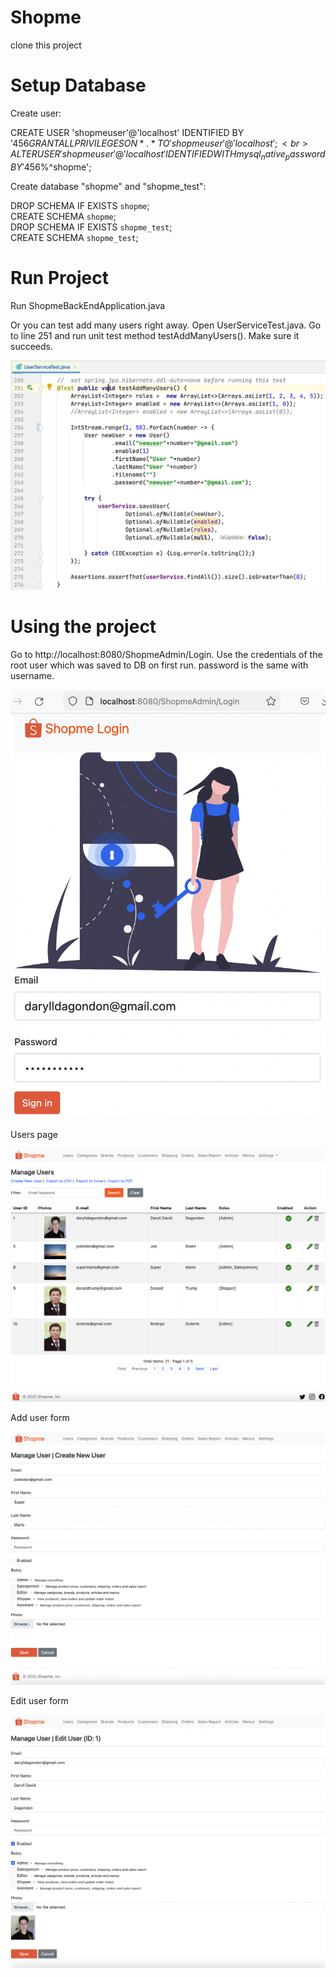 # Shopme
clone this project

# Setup Database

Create user:

CREATE USER 'shopmeuser'@'localhost' IDENTIFIED BY '456$%^shopme';<br>
GRANT ALL PRIVILEGES ON * . * TO 'shopmeuser'@'localhost';<br>
ALTER USER 'shopmeuser'@'localhost' IDENTIFIED WITH mysql_native_password BY '456$%^shopme';<br>

Create database "shopme" and "shopme_test":

DROP SCHEMA IF EXISTS `shopme`;<br>
CREATE SCHEMA `shopme`;<br>
DROP SCHEMA IF EXISTS `shopme_test`;<br>
CREATE SCHEMA `shopme_test`;<br>

# Run Project

Run ShopmeBackEndApplication.java

Or you can test add many users right away.
Open UserServiceTest.java. Go to line 251 and run unit test 
method testAddManyUsers(). Make sure it succeeds.

![Initializer](https://raw.githubusercontent.com/raymond-tiongco/shopme/daryll-shopme/ShopmeWebParent/ShopmeBackEnd/guides/unit-test-add-users.png)


# Using the project

Go to http://localhost:8080/ShopmeAdmin/Login. Use the credentials of the root user which was saved to DB on first run. password is the same with username.

![Initializer](https://raw.githubusercontent.com/raymond-tiongco/shopme/daryll-shopme/ShopmeWebParent/ShopmeBackEnd/guides/login.png)

Users page

![Initializer](https://raw.githubusercontent.com/raymond-tiongco/shopme/daryll-shopme/ShopmeWebParent/ShopmeBackEnd/guides/users.png)

Add user form

![Initializer](https://raw.githubusercontent.com/raymond-tiongco/shopme/daryll-shopme/ShopmeWebParent/ShopmeBackEnd/guides/create-users.png)

Edit user form

![Initializer](https://raw.githubusercontent.com/raymond-tiongco/shopme/daryll-shopme/ShopmeWebParent/ShopmeBackEnd/guides/edit-user.png)

